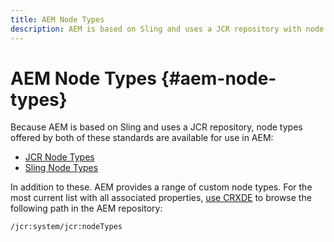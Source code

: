 ```yaml
---
title: AEM Node Types
description: AEM is based on Sling and uses a JCR repository with node types offered by both, but AEM also provides a range of its own node types.
---
```


# AEM Node Types {#aem-node-types}

Because AEM is based on Sling and uses a JCR repository, node types offered by both of these standards are available for use in AEM:

* [JCR Node Types](https://docs.adobe.com/content/docs/en/spec/jcr/2.0/3_Repository_Model.html#3.1.7-Node-Types)
* [Sling Node Types](https://cwiki.apache.org/confluence/display/SLING/Sling+Node+Types)

In addition to these. AEM provides a range of custom node types. For the most current list with all associated properties, [use CRXDE](/help/implementing/developing/tools/crxde.md) to browse the following path in the AEM repository:

`/jcr:system/jcr:nodeTypes`
